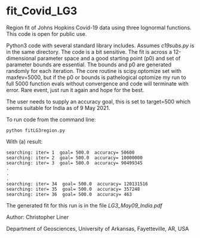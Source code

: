 # fit_Covid_LG3
Region fit of Johns Hopkins Covid-19 data using three lognormal functions. This code is open for public use.

Python3 code with several standard library includes. Assumes *c19subs.py* is in the same directory. The code is a bit sensitive. The fit is across a 12-dimensional parameter space and a good starting point (p0) and set of parameter bounds are essential. The bounds and p0 are generated randomly for each iteration. The core routine is scipy.optomize set with maxfev=5000, but if the p0 or bounds is pathelogical optomize my run to full 5000 function evals without convergence and code will terminate with error. Rare event, just run it again and hope for the best.

The user needs to supply an accuracy goal, this is set to target=500 which seems suitable for India as of 9 May 2021. 

To run code from the command line:
```
python fitLG3region.py
```
With (a) result:
```
searching: iter= 1  goal= 500.0  accuracy= 50600
searching: iter= 2  goal= 500.0  accuracy= 10000000
searching: iter= 3  goal= 500.0  accuracy= 90499345
.
.
.
searching: iter= 34  goal= 500.0  accuracy= 120131516
searching: iter= 35  goal= 500.0  accuracy= 357248
searching: iter= 36  goal= 500.0  accuracy= 463
```
The generated fit for this run is in the file *LG3_May09_India.pdf*

Author: Christopher Liner

Department of Geosciences,
University of Arkansas,
Fayetteville, AR, USA
